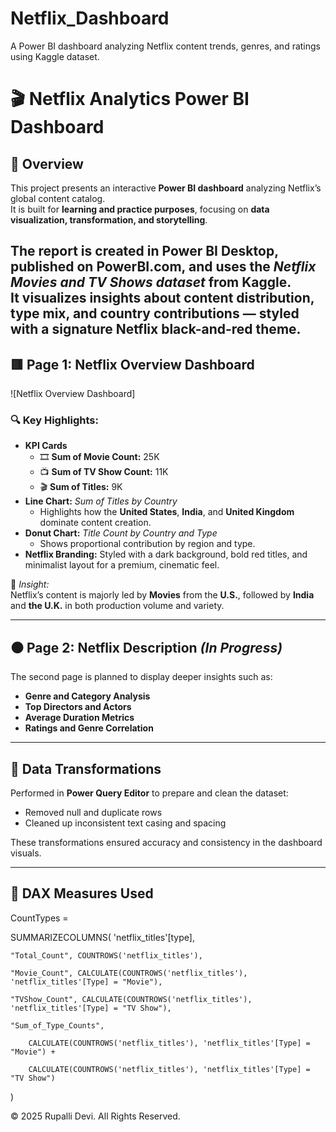 # Netflix_Dashboard
A Power BI dashboard analyzing Netflix content trends, genres, and ratings using Kaggle dataset.
# 🎬 Netflix Analytics Power BI Dashboard

## 📖 Overview
This project presents an interactive **Power BI dashboard** analyzing Netflix’s global content catalog.  
It is built for **learning and practice purposes**, focusing on **data visualization, transformation, and storytelling**.  

The report is created in **Power BI Desktop**, published on **PowerBI.com**, and uses the *Netflix Movies and TV Shows dataset* from Kaggle.  
It visualizes insights about **content distribution**, **type mix**, and **country contributions** — styled with a signature Netflix black-and-red theme.
---

## 🟥 Page 1: Netflix Overview Dashboard
![Netflix Overview Dashboard]

### 🔍 Key Highlights:
- **KPI Cards**
  - 🎞️ **Sum of Movie Count:** 25K  
  - 📺 **Sum of TV Show Count:** 11K  
  - 🎬 **Sum of Titles:** 9K  
- **Line Chart:** *Sum of Titles by Country*  
  - Highlights how the **United States**, **India**, and **United Kingdom** dominate content creation.
- **Donut Chart:** *Title Count by Country and Type*  
  - Shows proportional contribution by region and type.
- **Netflix Branding:** Styled with a dark background, bold red titles, and minimalist layout for a premium, cinematic feel.

🧠 *Insight:*  
Netflix’s content is majorly led by **Movies** from the **U.S.**, followed by **India** and **the U.K.** in both production volume and variety.

---

## ⚫ Page 2: Netflix Description *(In Progress)*
The second page is planned to display deeper insights such as:
- **Genre and Category Analysis**
- **Top Directors and Actors**
- **Average Duration Metrics**
- **Ratings and Genre Correlation**

---

## 🔄 Data Transformations
Performed in **Power Query Editor** to prepare and clean the dataset:
- Removed null and duplicate rows  
- Cleaned up inconsistent text casing and spacing  

These transformations ensured accuracy and consistency in the dashboard visuals.

---

## 🧮 DAX Measures Used
CountTypes =

SUMMARIZECOLUMNS(
    'netflix_titles'[type],

    "Total_Count", COUNTROWS('netflix_titles'),

    "Movie_Count", CALCULATE(COUNTROWS('netflix_titles'), 'netflix_titles'[Type] = "Movie"),

    "TVShow_Count", CALCULATE(COUNTROWS('netflix_titles'), 'netflix_titles'[Type] = "TV Show"),

    "Sum_of_Type_Counts", 

        CALCULATE(COUNTROWS('netflix_titles'), 'netflix_titles'[Type] = "Movie") + 

        CALCULATE(COUNTROWS('netflix_titles'), 'netflix_titles'[Type] = "TV Show")

)

© 2025 Rupalli Devi. All Rights Reserved.

 
